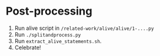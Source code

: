 # Post-processing

1. Run alive script in `/related-work/alive/alive/1-....py`
2. Run `./splitandprocess.py`
3. Run `extract_alive_statements.sh`.
4. Celebrate!

